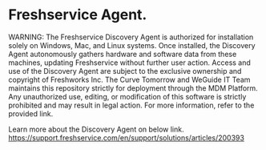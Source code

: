 # Freshservice Agent.

WARNING: The Freshservice Discovery Agent is authorized for installation solely on Windows, Mac, and Linux systems. Once installed, the Discovery Agent autonomously gathers hardware and software data from these machines, updating Freshservice without further user action. Access and use of the Discovery Agent are subject to the exclusive ownership and copyright of Freshworks Inc. The Curve Tomorrow and WeGuide IT Team maintains this repository strictly for deployment through the MDM Platform. Any unauthorized use, editing, or modification of this software is strictly prohibited and may result in legal action. For more information, refer to the provided link.

Learn more about the Discovery Agent on below link.
https://support.freshservice.com/en/support/solutions/articles/200393

